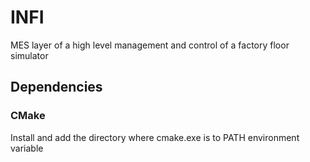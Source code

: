 # INFI
MES layer of a high level management and control of a factory floor simulator

## Dependencies
### CMake
Install and add the directory where cmake.exe is to PATH environment variable


